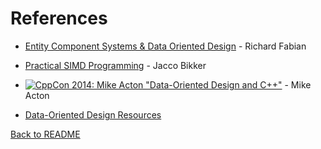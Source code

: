 # References

* [Entity Component Systems &  Data Oriented Design](https://aras-p.info/texts/files/2018Academy%20-%20ECS-DoD.pdf) - Richard Fabian

* [Practical SIMD Programming](http://www.cs.uu.nl/docs/vakken/magr/2017-2018/files/SIMD%20Tutorial.pdf) - Jacco Bikker

* [![CppCon 2014: Mike Acton "Data-Oriented Design and C++"](http://img.youtube.com/vi/rX0ItVEVjHc/0.jpg)](http://www.youtube.com/watch?v=rX0ItVEVjHc) - Mike Acton

* [Data-Oriented Design Resources](https://github.com/dbartolini/data-oriented-design#code-examples)

[Back to README](../README.md)